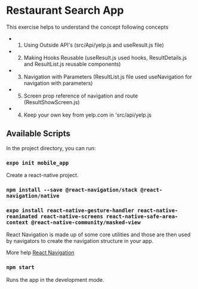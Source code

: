 # Restaurant Search App

This exercise helps to understand the concept following concepts

- 1. Using Outside API's (src/Api/yelp.js and useResult.js file)
- 2. Making Hooks Reusable (useResult.js used hooks, ResultDetails.js and ResultList.js reusable components)
- 3. Navigation with Parameters (ResultList.js file used useNavigation for navigation with parameters)
- 5.  Screen prop reference of navigation and route (ResultShowScreen.js)
- 4. Keep your own key from yelp.com in 'src/api/yelp.js

## Available Scripts

In the project directory, you can run:

### `expo init mobile_app`

Create a react-native project.

### `npm install --save @react-navigation/stack @react-navigation/native`

### `expo install react-native-gesture-handler react-native-reanimated react-native-screens react-native-safe-area-context @react-native-community/masked-view`

React Navigation is made up of some core utilities and those are then used by navigators to create the navigation structure in your app.

More help [React Navigation](https://reactnavigation.org/docs/getting-started)

### `npm start`

Runs the app in the development mode.<br />

